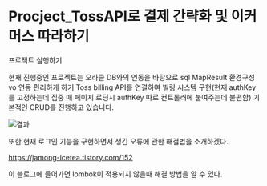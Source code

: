 # Procject_TossAPI로 결제 간략화 및 이커머스 따라하기
프로젝트 실행하기

현재 진행중인 프로젝트는 
오라클 DB와의 연동을 바탕으로 
sql MapResult 환경구성 vo 연동 편리하게 하기
Toss billing API를 연결하여 빌링 시스템 구현(현재 authKey를 고정하는데 집중 매 페이지 로딩시 authKey 따로 컨트롤러에 붙여주는데 불편함)
기본적인 CRUD를 진행하고 있습니다.


![결과](https://user-images.githubusercontent.com/58061933/193989727-0103e98a-fba1-4ca7-a515-26c132c7263f.PNG)



또한 현재 로그인 기능을 구현하면서 생긴 오류에 관한 해결법을 소개하겠다.

https://jamong-icetea.tistory.com/152

이 블로그에 들어가면 lombok이 적용되지 않을때 해결 방법을 알 수 있다.
